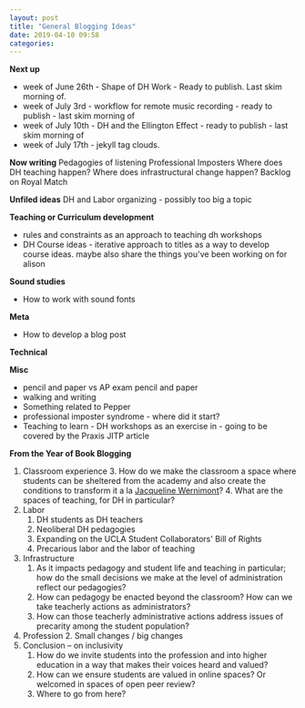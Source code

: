 ```yaml
---
layout: post
title: "General Blogging Ideas"
date: 2019-04-10 09:58
categories:
---
```


**Next up**
* week of June 26th - Shape of DH Work - Ready to publish. Last skim morning of.
* week of July 3rd - workflow for remote music recording - ready to publish - last skim morning of
* week of July 10th - DH and the Ellington Effect - ready to publish - last skim morning of
* week of July 17th - jekyll tag clouds.

**Now writing**
Pedagogies of listening
Professional Imposters
Where does DH teaching happen?
Where does infrastructural change happen?
Backlog on Royal Match

**Unfiled ideas**
DH and Labor organizing - possibly too big a topic

**Teaching or Curriculum development**
* rules and constraints as an approach to teaching dh workshops
* DH Course ideas - iterative approach to titles as a way to develop course ideas. maybe also share the things you've been working on for alison

**Sound studies**
* How to work with sound fonts

**Meta**
* How to develop a blog post

**Technical**

**Misc**
* pencil and paper vs AP exam pencil and paper
* walking and writing
* Something related to Pepper
* professional imposter syndrome - where did it start?
* Teaching to learn - DH workshops as an exercise in - going to be covered by the Praxis JITP article

**From the Year of Book Blogging**


1. Classroom experience
    3. How do we make the classroom a space where students can be sheltered from the academy and also create the conditions to transform it a la [Jacqueline Wernimont](https://jwernimont.com/)?
    4. What are the spaces of teaching, for DH in particular?
2. Labor
    1. DH students as DH teachers
    2. Neoliberal DH pedagogies
    3. Expanding on the UCLA Student Collaborators' Bill of Rights
    4. Precarious labor and the labor of teaching
3. Infrastructure
    1. As it impacts pedagogy and student life and teaching in particular; how do the small decisions we make at the level of administration reflect our pedagogies?
    2. How can pedagogy be enacted beyond the classroom? How can we take teacherly actions as administrators?
    3. How can those teacherly administrative actions address issues of precarity among the student population?
4. Profession
    2. Small changes / big changes
5. Conclusion – on inclusivity
    1. How do we invite students into the profession and into higher education in a way that makes their voices heard and valued?
    2. How can we ensure students are valued in online spaces? Or welcomed in spaces of open peer review?
    3. Where to go from here?